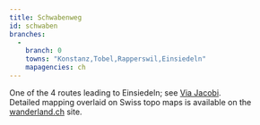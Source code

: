 ```yaml
---
title: Schwabenweg
id: schwaben
branches:
  -
    branch: 0
    towns: "Konstanz,Tobel,Rapperswil,Einsiedeln"
    mapagencies: ch
---
```


One of the 4 routes leading to Einsiedeln; see [Via Jacobi][0].  
Detailed mapping overlaid on Swiss topo maps is available on the [wanderland.ch][1] site.

[0]: jacobi.html
[1]: http://map.wanderland.ch/?lang=en&route=4